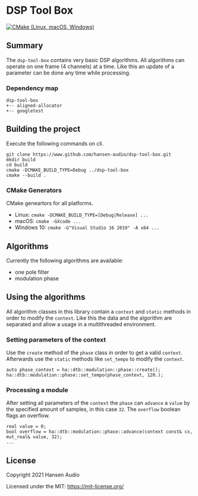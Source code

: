 # DSP Tool Box

[![CMake (Linux, macOS, Windows)](https://github.com/hansen-audio/dsp-tool-box/actions/workflows/cmake.yml/badge.svg)](https://github.com/hansen-audio/dsp-tool-box/actions/workflows/cmake.yml)


## Summary

The ```dsp-tool-box``` contains very basic DSP algorithms. All algorithms can operate on one frame (4 channels) at a time. Like this an update of a parameter can be done any time while processing.

### Dependency map

```
dsp-tool-box
+-- aligned-allocator
+-- googletest
```

## Building the project

Execute the following commands on cli.

```
git clone https://www.github.com/hansen-audio/dsp-tool-box.git
mkdir build
cd build
cmake -DCMAKE_BUILD_TYPE=Debug ../dsp-tool-box
cmake --build .
```

### CMake Generators

CMake geneartors for all platforms.

* Linux: ```cmake -DCMAKE_BUILD_TYPE=[Debug|Release] ...```
* macOS: ```cmake -GXcode ...```
* Windows 10: ```cmake -G"Visual Studio 16 2019" -A x64 ...```

## Algorithms

Currently the following algorithms are available:

* one pole filter
* modulation phase

## Using the algorithms

All algorithm classes in this library contain a ```context``` and ```static``` methods in order to modify the ```context```. Like this the data and the algorithm are separated and allow a usage in a multithreaded environment.

### Setting parameters of the context

Use the ```create``` method of the ```phase``` class in order to get a valid ```context```. Afterwards use the ```static``` methods like ```set_tempo``` to modify the ```context```.

```
auto phase_context = ha::dtb::modulation::phase::create();
ha::dtb::modulation::phase::set_tempo(phase_context, 120.);
```

### Processing a module

After setting all parameters of the ```context``` the  ```phase``` can ```advance``` a ```value``` by the specified amount of samples, in this case ```32```. The ```overflow``` boolean flags an overflow.

```
real value = 0;
bool overflow = ha::dtb::modulation::phase::advance(context const& cx, mut_real& value, 32);
...
```

## License

Copyright 2021 Hansen Audio

Licensed under the MIT: https://mit-license.org/
